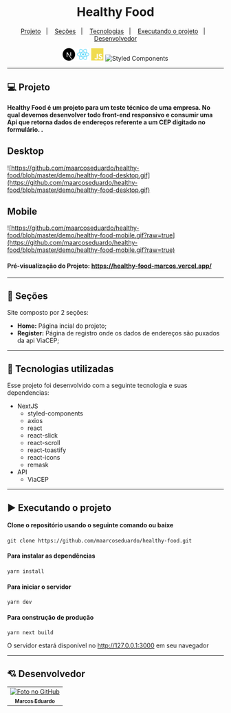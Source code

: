 <h1 align="center">
  Healthy Food
</h1>

<p align="center">
  <a href="#-projeto">Projeto</a>&nbsp;&nbsp;&nbsp;|&nbsp;&nbsp;&nbsp;
  <a href="#-seções">Seções</a>&nbsp;&nbsp;&nbsp;|&nbsp;&nbsp;&nbsp;
  <a href="#-tecnologias-utilizadas">Tecnologias</a>&nbsp;&nbsp;&nbsp;|&nbsp;&nbsp;&nbsp;
  <a href="#%EF%B8%8F-executando-o-projeto">Executando o projeto</a>&nbsp;&nbsp;&nbsp;|&nbsp;&nbsp;&nbsp;
  <a href="#-desenvolvedor">Desenvolvedor</a>
</p>

<p align="center">
  <img alt="NextJS" width="29" src="https://raw.githubusercontent.com/devicons/devicon/master/icons/nextjs/nextjs-original.svg">
  
  <img alt="ReactJS"  width="29" src="https://raw.githubusercontent.com/devicons/devicon/master/icons/react/react-original.svg">
  
  <img alt="JavaScript" width="29" src="https://raw.githubusercontent.com/devicons/devicon/master/icons/javascript/javascript-plain.svg">
  
  <img alt="Styled Components" src="https://camo.githubusercontent.com/bf5730813c588c41aee84395dcc406f5b5de39c06a2e5362cefe38fcbde9f1d9/68747470733a2f2f696d672e736869656c64732e696f2f62616467652f5374796c6564436f6d706f6e656e74732d3432343234323f7374796c653d666f722d7468652d6261646765266c6f676f3d7374796c6564636f6d706f6e656e7473266c6f676f436f6c6f723d70696e6b">

  
</p>

---

## 💻 Projeto

**Healthy Food é um projeto para um teste técnico de uma empresa. No qual devemos desenvolver todo front-end responsivo e consumir uma Api que retorna dados de endereços referente a um CEP digitado no formulário. .**

## Desktop
![https://github.com/maarcoseduardo/healthy-food/blob/master/demo/healthy-food-desktop.gif](https://github.com/maarcoseduardo/healthy-food/blob/master/demo/healthy-food-desktop.gif)

## Mobile

![https://github.com/maarcoseduardo/healthy-food/blob/master/demo/healthy-food-mobile.gif?raw=true](https://github.com/maarcoseduardo/healthy-food/blob/master/demo/healthy-food-mobile.gif?raw=true)

#### Pré-visualização do Projeto: https://healthy-food-marcos.vercel.app/
---

## 📌 Seções
Site composto por 2 seções:

- **Home:** Página incial do projeto;
- **Register:** Página de registro onde os dados de endereços são puxados da api ViaCEP;

---

## 🚀 Tecnologias utilizadas
Esse projeto foi desenvolvido com a seguinte tecnologia e suas dependencias:

- NextJS
    - styled-components
    - axios
    - react
    - react-slick
    - react-scroll
    - react-toastify
    - react-icons
    - remask 
- API
    - ViaCEP
    
---

## ▶️ Executando o projeto

#### Clone o repositório usando o seguinte comando ou baixe

```
git clone https://github.com/maarcoseduardo/healthy-food.git
```

#### Para instalar as dependências

```
yarn install
```

#### Para iniciar o servidor

```
yarn dev
```

#### Para construção de produção

```
yarn next build
```

O servidor estará disponível no http://127.0.0.1:3000 em seu navegador

---

## 💘 Desenvolvedor<br>
<table>
  <tr>
    <td align="center">
      <a href="https://github.com/maarcoseduardo">
        <img src="https://avatars.githubusercontent.com/u/59845705?v=4" width="100" alt="Foto no GitHub"/><br>
        <sub>
          <b>Marcos Eduardo</b>
        </sub>
      </a>
    </td>
  </tr>
</table>
